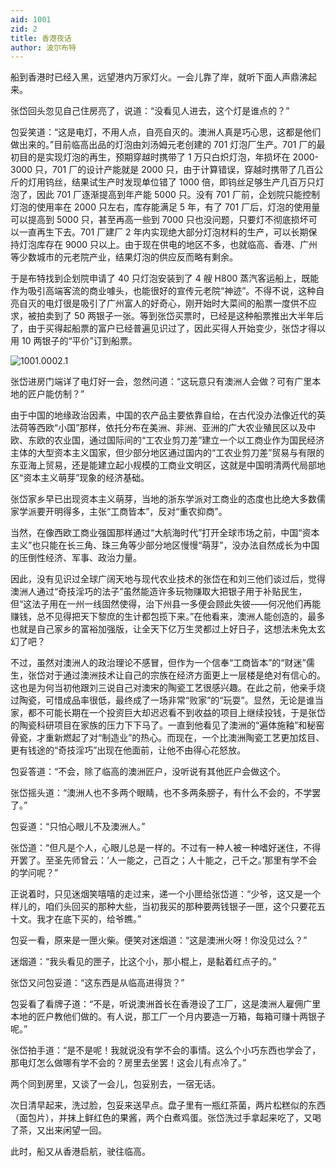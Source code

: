 ```yaml
---
aid: 1001
zid: 2
title: 香港夜话
author: 波尔布特
---
```


船到香港时已经入黑，远望港内万家灯火。一会儿靠了岸，就听下面人声鼎沸起来。

张岱回头忽见自己住房亮了，说道：“没看见人进去，这个灯是谁点的？”

包妥笑道：“这是电灯，不用人点，自亮自灭的。澳洲人真是巧心思，这都是他们做出来的。”目前临高出品的灯泡由刘汤姆元老创建的 701 灯泡厂生产。701 厂的最初目的是实现灯泡的再生，预期穿越时携带了 1 万只白炽灯泡，年损坏在 2000-3000 只，701 厂的设计产能就是 2000 只，由于计算错误，穿越时携带了几百公斤的灯用钨丝，结果试生产时发现单位错了 1000 倍，即钨丝足够生产几百万只灯泡了，因此 701 厂逐渐提高到年产能 5000 只。没有 701 厂前，企划院只能控制灯泡的使用率在 2000 只左右，库存能满足 5 年，有了 701 厂后，灯泡的使用量可以提高到 5000 只，甚至再高一些到 7000 只也没问题，只要灯不彻底损坏可以一直再生下去。701 厂建厂 2 年内实现绝大部分灯泡材料的生产，可以长期保持灯泡库存在 9000 只以上。由于现在供电的地区不多，也就临高、香港、广州等少数城市的元老院产业，结果灯泡的供应反而略有剩余。

于是布特找到企划院申请了 40 只灯泡安装到了 4 艘 H800 蒸汽客运船上，既能作为吸引高端客流的商业噱头，也能很好的宣传元老院“神迹”。不得不说，这种自亮自灭的电灯很是吸引了广州富人的好奇心，刚开始时大菜间的船票一度供不应求，被拍卖到了 50 两银子一张。等到张岱买票时，已经是这种船票推出大半年后了，由于买得起船票的富户已经普遍见识过了，因此买得人开始变少，张岱才得以用 10 两银子的“平价”订到船票。

![1001.0002.1](/1001/0002/1.webp)

张岱进房门端详了电灯好一会，忽然问道：“这玩意只有澳洲人会做？可有广里本地的匠户能仿制？”

由于中国的地缘政治因素，中国的农产品主要依靠自给，在古代没办法像近代的英法荷等西欧“小国”那样，依托分布在美洲、非洲、亚洲的广大农业殖民区以及中欧、东欧的农业国，通过国际间的“工农业剪刀差”建立一个以工商业作为国民经济主体的大型资本主义国家，但少部分地区通过国内的“工农业剪刀差”贸易与有限的东亚海上贸易，还是能建立起小规模的工商业文明区，这就是中国明清两代局部地区“资本主义萌芽”现象的经济基础。

张岱家乡早已出现资本主义萌芽，当地的浙东学派对工商业的态度也比绝大多数儒家学派要开明得多，主张“工商皆本”，反对“重农抑商”。

当然，在像西欧工商业强国那样通过“大航海时代”打开全球市场之前，中国“资本主义”也只能在长三角、珠三角等少部分地区慢慢“萌芽”，没办法自然成长为中国的压倒性经济、军事、政治力量。

因此，没有见识过全球广阔天地与现代农业技术的张岱在和刘三他们谈过后，觉得澳洲人通过“奇技淫巧的法子”虽然能造许多玩物赚取大把银子用于补贴民生，但“这法子用在一州一线固然使得，治下州县一多便会顾此失彼——何况他们再能赚钱，总不见得把天下黎庶的生计都包揽下来。”在他看来，澳洲人能创造的，最多也就是自己家乡的富裕加强版，让全天下亿万生灵都过上好日子，这想法未免太玄幻了吧？

不过，虽然对澳洲人的政治理论不感冒，但作为一个信奉“工商皆本”的“财迷”儒生，张岱对于通过澳洲技术让自己的宗族在经济方面更上一层楼是绝对有信心的。这也是为何当初他跟刘三说自己对澳宋的陶瓷工艺很感兴趣。在此之前，他亲手烧过陶瓷，可惜成品率很低，最终成了一场非常“败家”的“玩耍”。显然，无论是谁当家，都不可能长期在一个投资巨大却迟迟看不到收益的项目上继续投钱，于是张岱的陶瓷科研项目在家族的压力下下马了。一直到他看见了澳洲的“遍体施釉”和秘窑骨瓷，才重新燃起了对“制造业”的热心。而现在，一个比澳洲陶瓷工艺更加炫目、更有钱途的“奇技淫巧”出现在他面前，让他不由得心花怒放。

包妥答道：“不会，除了临高的澳洲匠户，没听说有其他匠户会做这个。

张岱摇头道：“澳洲人也不多两个眼睛，也不多两条膀子，有什么不会的，不学罢了。”

包妥道：“只怕心眼儿不及澳洲人。”

张岱道：“但凡是个人，心眼儿总是一样的。不过有一种人被一种嗜好迷住，不得开罢了。至圣先师曾云：‘人一能之，己百之；人十能之，己千之。’那里有学不会的学问呢？”

正说着时，只见迷烟笑嘻嘻的走过来，递一个小匣给张岱道：“少爷，这又是一个样儿的，咱们头回买的那种大些，当初我买的那种要两钱银子一匣，这个只要花五十文。我才在底下买的，给爷瞧。”

包妥一看，原来是一匣火柴。便笑对迷烟道：“这是澳洲火呀！你没见过么？”

迷烟道：“我头看见的匣子，比这个小，那小棍上，是黏着红点子的。”

张岱又问包妥道：“这东西是从临高进得货？”

包妥看了看牌子道：“不是，听说澳洲首长在香港设了工厂，这是澳洲人雇佣广里本地的匠户教他们做的。有人说，那工厂一个月内要造一万箱，每箱可赚十两银子呢。”

张岱拍手道：“是不是呢！我就说没有学不会的事情。这么个小巧东西也学会了，那电灯怎么做哪有学不会的？房里去坐罢！这会儿有点冷了。”

两个同到房里，又谈了一会儿，包妥别去，一宿无话。

次日清早起来，洗过脸，包妥来送早点。盘子里有一瓶红茶菌，两片松糕似的东西（面包片），并抹上鲜红色的果酱，两个白煮鸡蛋。张岱洗过手拿起来吃了，又喝了茶，又出来闲望一回。

此时，船又从香港启航，驶往临高。
